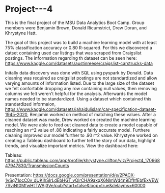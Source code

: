 # Project---4


This is the final project of the MSU Data Analytics Boot Camp. Group members were Benjamin Brown, Donald Ricumstrict, Drew Doran, and Khrystyne Hatt. 

The goal of this project was to build a machine learning model with at least 75% classification accuracy or 0.80 R-squared. For this we discovered a datset containing used car listings that was scraped from Craigslist postings. The information regarding th dataset can be seen here: https://www.kaggle.com/datasets/austinreese/craigslist-carstrucks-data


Initally data discovery was done with SQL using pyspark by Donald. Data cleaning was required as craigslist postings are not standardized and allow varying amounts of information listed. Due to the large size of the dataset we felt confortable dropping any row containing null values, then removing columns we felt weren't helpful for the analysis. Afterwards the model names needed to be standardized. Using a dataset which contained this standardized informaion, https://www.kaggle.com/datasets/jahaidulislam/car-specification-dataset-1945-2020, Benjamin worked on method of matching these values. After a cleaned dataset was made, Drew worked on created the machine learning model. We were able to feed out cleaned data to create a model capable of reaching an r^2 value of .88 indicating a fairly accurate model. Furthere cleaning improved our model further to .90 r^2 value. Khrystyne worked on creating a Tableau dashboard to further tell the story of our data, highlight trends, and visualize important metrics. View the dashboard here: 

Tableau:
https://public.tableau.com/app/profile/khrystyne.clifton/viz/Project4_17096847947830/TransmissionCounts

Presentation:
https://docs.google.com/presentation/d/e/2PACX-1vSq71ocC0v_dUKIhSIrLdEbHGT_vQIrCHA9axqX6NlmWd4n9DfhfEbfExVEW7SviNt0MfwHtTWAj3Ve/pub?start=false&loop=true&delayms=60000

